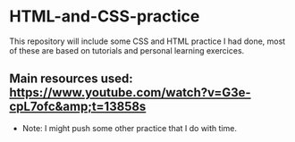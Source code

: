 # HTML-and-CSS-practice
This repository will include some CSS and HTML practice I had done, most of these are based on tutorials and personal learning exercices.

## Main resources used: https://www.youtube.com/watch?v=G3e-cpL7ofc&amp;t=13858s

* Note: I might push some other practice that I do with time.
